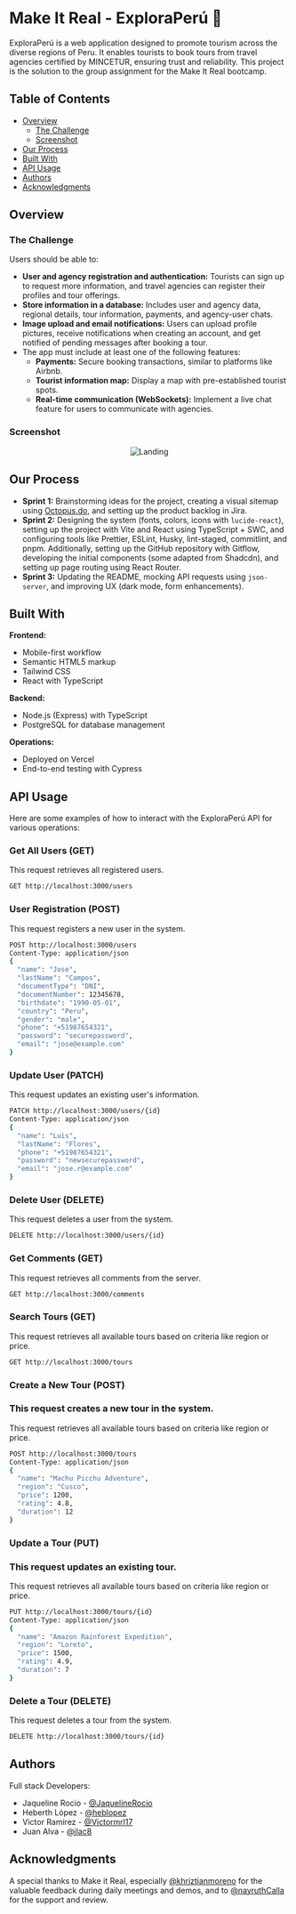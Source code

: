 # Make It Real - ExploraPerú 🧳

ExploraPerú is a web application designed to promote tourism across the diverse regions of Peru. It enables tourists to book tours from travel agencies certified by MINCETUR, ensuring trust and reliability. This project is the solution to the group assignment for the Make It Real bootcamp.

## Table of Contents

- [Overview](#overview)
  - [The Challenge](#the-challenge)
  - [Screenshot](#screenshot)
- [Our Process](#our-process)
- [Built With](#built-with)
- [API Usage](#api-usage)
- [Authors](#authors)
- [Acknowledgments](#acknowledgments)

## Overview

### The Challenge

Users should be able to:

- **User and agency registration and authentication:** Tourists can sign up to request more information, and travel agencies can register their profiles and tour offerings.
- **Store information in a database:** Includes user and agency data, regional details, tour information, payments, and agency-user chats.
- **Image upload and email notifications:** Users can upload profile pictures, receive notifications when creating an account, and get notified of pending messages after booking a tour.
- The app must include at least one of the following features:
  - **Payments:** Secure booking transactions, similar to platforms like Airbnb.
  - **Tourist information map:** Display a map with pre-established tourist spots.
  - **Real-time communication (WebSockets):** Implement a live chat feature for users to communicate with agencies.

### Screenshot

<div align="center">
  <img src="./design/landing-explora-peru.jpeg" alt="Landing" />
</div>

## Our Process

- **Sprint 1:** Brainstorming ideas for the project, creating a visual sitemap using [Octopus.do](https://share.octopus.do/embed/ddn3ssxynzh), and setting up the product backlog in Jira.
- **Sprint 2:** Designing the system (fonts, colors, icons with `lucide-react`), setting up the project with Vite and React using TypeScript + SWC, and configuring tools like Prettier, ESLint, Husky, lint-staged, commitlint, and pnpm. Additionally, setting up the GitHub repository with Gitflow, developing the initial components (some adapted from Shadcdn), and setting up page routing using React Router.
- **Sprint 3:** Updating the README, mocking API requests using `json-server`, and improving UX (dark mode, form enhancements).

## Built With

**Frontend:**

- Mobile-first workflow
- Semantic HTML5 markup
- Tailwind CSS
- React with TypeScript

**Backend:**

- Node.js (Express) with TypeScript
- PostgreSQL for database management

**Operations:**

- Deployed on Vercel
- End-to-end testing with Cypress

## API Usage

Here are some examples of how to interact with the ExploraPerú API for various operations:

### Get All Users (GET)

This request retrieves all registered users.

```bash
GET http://localhost:3000/users
```

### User Registration (POST)

This request registers a new user in the system.

```bash
POST http://localhost:3000/users
Content-Type: application/json
{
  "name": "Jose",
  "lastName": "Campos",
  "documentType": "DNI",
  "documentNumber": 12345678,
  "birthdate": "1990-05-01",
  "country": "Peru",
  "gender": "male",
  "phone": "+51987654321",
  "password": "securepassword",
  "email": "jose@example.com"
}
```

### Update User (PATCH)

This request updates an existing user's information.

```bash
PATCH http://localhost:3000/users/{id}
Content-Type: application/json
{
  "name": "Luis",
  "lastName": "Flores",
  "phone": "+51987654321",
  "password": "newsecurepassword",
  "email": "jose.r@example.com"
}
```

### Delete User (DELETE)

This request deletes a user from the system.

```bash
DELETE http://localhost:3000/users/{id}
```

### Get Comments (GET)

This request retrieves all comments from the server.

```bash
GET http://localhost:3000/comments
```

### Search Tours (GET)

This request retrieves all available tours based on criteria like region or price.

```bash
GET http://localhost:3000/tours
```

### Create a New Tour (POST)

### This request creates a new tour in the system.

This request retrieves all available tours based on criteria like region or price.

```bash
POST http://localhost:3000/tours
Content-Type: application/json
{
  "name": "Machu Picchu Adventure",
  "region": "Cusco",
  "price": 1200,
  "rating": 4.8,
  "duration": 12
}
```

### Update a Tour (PUT)

### This request updates an existing tour.

This request retrieves all available tours based on criteria like region or price.

```bash
PUT http://localhost:3000/tours/{id}
Content-Type: application/json
{
  "name": "Amazon Rainforest Expedition",
  "region": "Loreto",
  "price": 1500,
  "rating": 4.9,
  "duration": 7
}
```

### Delete a Tour (DELETE)

This request deletes a tour from the system.

```bash
DELETE http://localhost:3000/tours/{id}
```

## Authors

Full stack Developers:

- Jaqueline Rocio - [@JaquelineRocio](https://github.com/JaquelineRocio)
- Heberth López - [@heblopez](https://github.com/heblopez)
- Victor Ramirez - [@Victormrl17](https://github.com/Victormrl17)
- Juan Alva - [@jlac8](https://github.com/jlac8)

## Acknowledgments

A special thanks to Make it Real, especially [@khriztianmoreno](https://github.com/khriztianmoreno) for the valuable feedback during daily meetings and demos, and to [@nayruthCalla](https://github.com/nayruthCalla) for the support and review.
